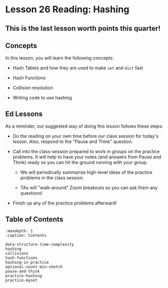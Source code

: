 # <i class="fas fa-book fa-fw"></i> Lesson 26 Reading: Hashing

## This is the last lesson worth points this quarter!

## Concepts

In this lesson, you will learn the following concepts:

- Hash Tables and how they are used to make `set` and `dict` fast

- Hash Functions

- Collision resolution

- Writing code to use hashing

## Ed Lessons

As a reminder, our suggested way of doing this lesson follows these steps:

- Do the reading on your own time before our class session for today's lesson. Also, respond to the "Pause and Think" question.

- Call into the class-session prepared to work in groups on the practice problems. It will help to have your notes (and answers from Pause and Think) ready so you can hit the ground running with your group.

  - We will periodically summarize high-level ideas of the practice problems in the class session.

  - TAs will "walk-around" Zoom breakouts so you can ask them any questions!

- Finish up any of the practice problems afterward!

## Table of Contents

```{toctree}
:maxdepth: 1
:caption: Contents

data-structure-time-complexity
hashing
collisions
hash-functions
hashing-in-practice
optional-count-min-sketch
pause-and-think
practice-hashing
practice-myset
```
